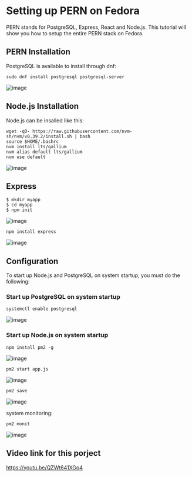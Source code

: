 # Setting up PERN on Fedora

PERN stands for PostgreSQL, Express, React and Node.js. This tutorial will show you how to setup the entire PERN stack on Fedora.

## PERN Installation

PostgreSQL is available to install through dnf:

```
sudo dnf install postgresql postgresql-server
```
![image](https://user-images.githubusercontent.com/49813952/205966825-cf683762-7042-4ff0-b65f-52a17f611f41.png)


## Node.js Installation

Node.js can be insalled like this:

```
wget -qO- https://raw.githubusercontent.com/nvm-sh/nvm/v0.39.2/install.sh | bash
source $HOME/.bashrc
nvm install lts/gallium
nvm alias default lts/gallium
nvm use default
```
![image](https://user-images.githubusercontent.com/49813952/206504033-16f30960-9aea-438a-a18b-24f3046c496c.png)

## Express

```
$ mkdir myapp
$ cd myapp
$ npm init
```
![image](https://user-images.githubusercontent.com/49813952/207394416-cb19b4f9-f7b4-4d9d-9f03-4a2d94f8cd36.png)

```
npm install express
```
![image](https://user-images.githubusercontent.com/49813952/207394713-c082e614-de87-468b-bba2-dcfbdc911af3.png)



## Configuration

To start up Node.js and PostgreSQL on system startup, you must do the following:

### Start up PostgreSQL on system startup

```
systemctl enable postgresql
```
![image](https://user-images.githubusercontent.com/49813952/207471849-e424e9d6-dacc-4766-8b9c-3d9b821f3ef9.png)



### Start up Node.js on system startup

```
npm install pm2 -g
```
![image](https://user-images.githubusercontent.com/49813952/207390456-a66a6e7c-2caf-44e3-bd47-ae37eaf163bb.png)

```
pm2 start app.js
```
![image](https://user-images.githubusercontent.com/49813952/207397788-c80fdf01-933a-482d-817a-2e4c3c2ecb2a.png)

```
pm2 save
```
![image](https://user-images.githubusercontent.com/49813952/207397897-606d5e39-ed3a-4e55-be82-7ebcc03feca2.png)

system monitoring:
```
pm2 monit
```
![image](https://user-images.githubusercontent.com/49813952/207472227-4e9b9f9f-70a7-4984-83d7-95de7f1d13f3.png)


## Video link for this porject
https://youtu.be/QZWt641XGo4

